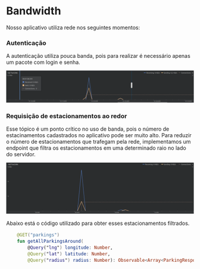 # Bandwidth

Nosso aplicativo utiliza rede nos seguintes momentos:

### Autenticação ###

A autenticação utiliza pouca banda, pois para realizar é necessário apenas um pacote com login e senha.
  
![Alt Text](https://raw.githubusercontent.com/irbp/parking-app-if710/master/img/bandwidth_auth.png)

### Requisição de estacionamentos ao redor ###


  Esse tópico é um ponto crítico no uso de banda, pois o número de estacinamentos cadastrados no aplicativo pode ser muito alto. Para reduzir o número de estacionamentos que trafegam pela rede, implementamos um endpoint que filtra os estacionamentos em uma determinado raio no lado do servidor.
  
![Alt Text](https://raw.githubusercontent.com/irbp/parking-app-if710/master/img/bandwidth_parkings_around.png)


  Abaixo está o código utilizado para obter esses estacionamentos filtrados.
  ```kotlin 
      @GET("parkings")
      fun getAllParkingsAround(
          @Query("lng") longitude: Number,
          @Query("lat") latitude: Number,
          @Query("radius") radius: Number): Observable<Array<ParkingResponse>>
  ```
